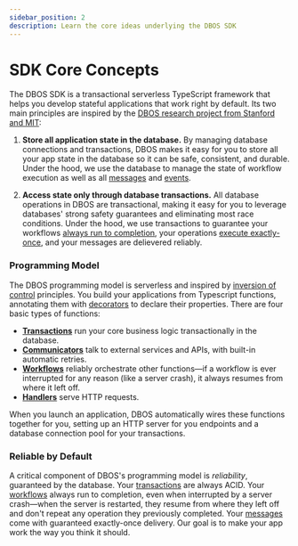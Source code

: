 ```yaml
---
sidebar_position: 2
description: Learn the core ideas underlying the DBOS SDK
---
```


# SDK Core Concepts

The DBOS SDK is a transactional serverless TypeScript framework that helps you develop stateful applications that work right by default.
Its two main principles are inspired by the [DBOS research project from Stanford and MIT](https://dbos-project.github.io/):

1. **Store all application state in the database.** By managing database connections and transactions, DBOS makes it easy for you to store all your app state in the database so it can be safe, consistent, and durable.  Under the hood, we use the database to manage the state of workflow execution as well as all [messages](../tutorials/workflow-communication-tutorial#messages-api) and [events](../tutorials/workflow-communication-tutorial#events-api).

2.  **Access state only through database transactions.** All database operations in DBOS are transactional, making it easy for you to leverage databases' strong safety guarantees and eliminating most race conditions.  Under the hood, we use transactions to guarantee your workflows [always run to completion](../tutorials/workflow-tutorial#reliability-guarantees), your operations [execute exactly-once](../tutorials/idempotency-tutorial), and your messages are delievered reliably.

### Programming Model
The DBOS programming model is serverless and inspired by [inversion of control](https://en.wikipedia.org/wiki/Inversion_of_control) principles.
You build your applications from Typescript functions, annotating them with [decorators](../api-reference/decorators) to declare their properties.
There are four basic types of functions:

- **[Transactions](../tutorials/transaction-tutorial)** run your core business logic transactionally in the database.
- **[Communicators](../tutorials/communicator-tutorial)** talk to external services and APIs, with built-in automatic retries.
- **[Workflows](../tutorials/workflow-tutorial)** reliably orchestrate other functions&#8212;if a workflow is ever interrupted for any reason (like a server crash), it always resumes from where it left off.
- **[Handlers](../tutorials/http-serving-tutorial)** serve HTTP requests.

When you launch an application, DBOS automatically wires these functions together for you, setting up an HTTP server for you endpoints and a database connection pool for your transactions.

### Reliable by Default

A critical component of DBOS's programming model is _reliability_, guaranteed by the database.
Your [transactions](../tutorials/transaction-tutorial.md) are always ACID.
Your [workflows](../tutorials/workflow-tutorial.md) always run to completion, even when interrupted by a server crash&#8212;when the server is restarted, they resume from where they left off and don't repeat any operation they previously completed.
Your [messages](../tutorials/workflow-communication-tutorial) come with guaranteed exactly-once delivery.
Our goal is to make your app work the way you think it should.
